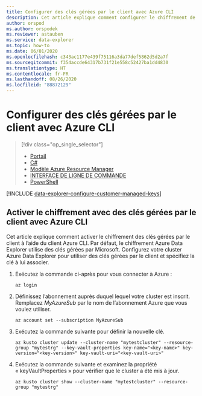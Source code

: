 ```yaml
---
title: Configurer des clés gérées par le client avec Azure CLI
description: Cet article explique comment configurer le chiffrement de vos données avec des clés gérées par le client dans Azure Data Explorer à l’aide d’Azure CLI.
author: orspod
ms.author: orspodek
ms.reviewer: astauben
ms.service: data-explorer
ms.topic: how-to
ms.date: 06/01/2020
ms.openlocfilehash: c343ac1177e439f75116a3da77def5862d5d2a7f
ms.sourcegitcommit: f354accde64317b731f21e558c52427ba1dd4830
ms.translationtype: HT
ms.contentlocale: fr-FR
ms.lasthandoff: 08/26/2020
ms.locfileid: "88872129"
---
```

# <a name="configure-customer-managed-keys-using-azure-cli"></a>Configurer des clés gérées par le client avec Azure CLI

> [!div class="op_single_selector"]
> * [Portail](customer-managed-keys-portal.md)
> * [C#](customer-managed-keys-csharp.md)
> * [Modèle Azure Resource Manager](customer-managed-keys-resource-manager.md)
> * [INTERFACE DE LIGNE DE COMMANDE](customer-managed-keys-cli.md)
> * [PowerShell](customer-managed-keys-powershell.md)

[!INCLUDE [data-explorer-configure-customer-managed-keys](includes/data-explorer-configure-customer-managed-keys.md)]

## <a name="enable-encryption-with-customer-managed-keys-using-azure-cli"></a>Activer le chiffrement avec des clés gérées par le client avec Azure CLI
Cet article explique comment activer le chiffrement des clés gérées par le client à l’aide du client Azure CLI. Par défaut, le chiffrement Azure Data Explorer utilise des clés gérées par Microsoft. Configurez votre cluster Azure Data Explorer pour utiliser des clés gérées par le client et spécifiez la clé à lui associer.

1. Exécutez la commande ci-après pour vous connecter à Azure :

    ```azurecli-interactive
    az login
    ```

1. Définissez l’abonnement auprès duquel lequel votre cluster est inscrit. Remplacez *MyAzureSub* par le nom de l’abonnement Azure que vous voulez utiliser.

    ```azurecli-interactive
    az account set --subscription MyAzureSub
    ```

1. Exécutez la commande suivante pour définir la nouvelle clé.
    ```azurecli-interactive
    az kusto cluster update --cluster-name "mytestcluster" --resource-group "mytestrg" --key-vault-properties key-name="<key-name>" key-version="<key-version>" key-vault-uri="<key-vault-uri>"
    ```
1. Exécutez la commande suivante et examinez la propriété « keyVaultProperties » pour vérifier que le cluster a été mis à jour.

    ```azurecli-interactive
    az kusto cluster show --cluster-name "mytestcluster" --resource-group "mytestrg"
    ```

